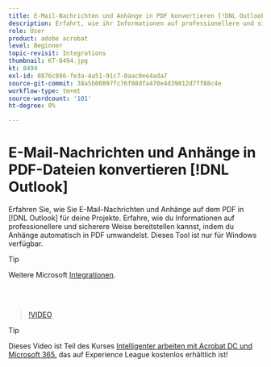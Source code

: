 ```yaml
---
title: E-Mail-Nachrichten und Anhänge in PDF konvertieren [!DNL Outlook]
description: Erfahrt, wie ihr Informationen auf professionellere und sicherere Weise innerhalb von [!DNL Outlook]
role: User
product: adobe acrobat
level: Beginner
topic-revisit: Integrations
thumbnail: KT-8494.jpg
kt: 8494
exl-id: 8876c886-fe3a-4a51-91c7-0aac0ee4ada7
source-git-commit: 38a5b00897fc76f08dfa470e4d39012d7ff88c4e
workflow-type: tm+mt
source-wordcount: '101'
ht-degree: 0%

---
```


# E-Mail-Nachrichten und Anhänge in PDF-Dateien konvertieren [!DNL Outlook]

Erfahren Sie, wie Sie E-Mail-Nachrichten und Anhänge auf dem PDF in [!DNL Outlook] für deine Projekte. Erfahre, wie du Informationen auf professionellere und sicherere Weise bereitstellen kannst, indem du Anhänge automatisch in PDF umwandelst. Dieses Tool ist nur für Windows verfügbar.

>[!TIP]
>
>Weitere Microsoft [Integrationen](../integrate/integrate-overview.md#microsoft).

<br> 

>[!VIDEO](https://video.tv.adobe.com/v/336859?hidetitle=true)

>[!TIP]
>
>Dieses Video ist Teil des Kurses [Intelligenter arbeiten mit Acrobat DC und Microsoft 365.](https://experienceleague.adobe.com/?recommended=Acrobat-U-1-2021.microsoft365) das auf Experience League kostenlos erhältlich ist!
